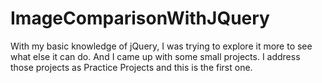 # ImageComparisonWithJQuery

With my basic knowledge of jQuery, I was trying to explore it more to see what else it can do. And I came up with some small projects. I address those projects as Practice Projects and this is the first one.
